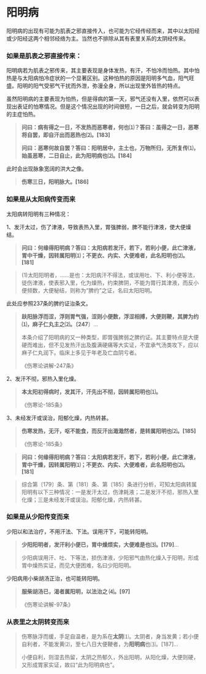# 阳明病

阳明病的出现有可能为肌表之邪直接传入，也可能为它经传经而来，其中以太阳经或少阳经这两个相邻经络为主。当然也不排除从其有表里关系的太阴经传来。

### 如果是肌表之邪直接传来：

阳明病若为肌表之邪传来，其主要表现是身体发热，有汗，不怕冷而怕热。其中怕热是与太阳病怕冷症状的一个显著区别。这种怕热的原因是阳明多气血，阳气旺盛。阳明的阳气受邪气干扰而外泄，弥漫全身，所以出现里外皆热的特点。

虽然阳明病的主要表现为怕热，但是得病的第一天，邪气还没有入里，依然可以表现出表证的怕寒情况。但是这个情况出现的时间很短，一日之后，就会转变为阳明的主症怕热。

> **问曰：病有得之一日，不发热而恶寒者，何也⑴？答曰：虽得之一日，恶寒将自罢，即自汗出而恶热也⑵。[183]**
>
> **问曰：恶寒何故自罢？答曰：阳明居中，主土也，万物所归，无所复传⑴，始虽恶寒，二日自止，此为阳明病也⑵。[184]**

此时会出现脉象宽阔的洪大之像。

> **伤寒三日，阳明脉大。[186]**



### 如果是从太阳病传变而来

太阳病转阳明有三种情况：

1、发汗太过，伤了津液，导致表热入里，胃强脾弱，脾不能行津液，使大便燥结。

> **问曰：何缘得阳明病？答曰：太阳病若发汗，若下，若利小便，此亡津液，胃中干燥，因转属阳明⑴；不更衣、内实、大便难者，此名阳明也⑵。[181]**

> (1)太阳阳明者，……是也：太阳病汗不得法，或误用吐、下、利小便等法，徒伤津液，使表邪入里，化为燥热，约束脾阴，不能为胃行其津液，而反小便频数，大便秘结，则称为“脾约”之证，名曰太阳阳明。

此处应参照237条的脾约证治条文。

> **趺阳脉浮而涩，浮则胃气强，涩则小便数，浮涩相搏，大便则鞕，其脾为约⑴，麻子仁丸主之⑵。〔247**〕...
>
> 本条介绍了阳明病的又一种类型，即胃强脾弱之脾约证。其主要特点是大便硬而难出，但不见发热汗出及腹满硬痛等大实证，不宜承气汤类攻下，应以麻子仁丸润下。临床上多见于年老及亡血阴亏者。
>
> 《伤寒论讲解-247条》

2、发汗不彻，邪热入里化燥。

> **本太阳初得病时，发其汗，汗先出不彻，因转属阳明也⑴。**
>
> 《伤寒论-185条》

3、未经发汗或误治，阳郁化燥，内热转甚。

> **伤寒发热，无汗，呕不能食，而反汗出濈濈然者，是转属阳明也⑵。[185]**
>
> 《伤寒论-185条》

> **问曰：何缘得阳明病？答曰：太阳病若发汗，若下，若利小便，此亡津液，胃中干燥，因转属阳明⑴；不更衣、内实、大便难者，此名阳明也⑵。[181]**

> 综合第〔179〕条、第〔181〕条、第〔185〕条进行分析，可知太阳病转属阳明有以下三种情况：一是发汗太过，伤津耗液；二是发汗不彻，邪热入里化燥；三是未经发汗或误治。阳郁化燥，内热转甚。

### 如果是从少阳传变而来

少阳以和法治疗，不用汗法、下法。误用汗下，可能转阳明。

> **少阳阳明者，发汗利小便已，胃中燥烦实，大便难是也⑶。[179]**...
>
> 少阳病误用汗、吐、下等法，损伤津液，少阳邪气由热化燥入于阳明，形成胃中燥热实证，而见大便困难，名曰少阳阳明。

少阳病用小柴胡汤正治，也可能转阳明。

> **服柴胡汤已，渴者属阳明，以法治之 ⑷。[97]**
>
> 《伤寒论讲解-97条》

### 从表里之太阴转变而来



> 伤寒脉浮而缓，手足自温者，是为系在**太阴**⑴。太阴者，身当发黄；若小便自利者，不能发黄⑵，至七八日大便鞕者，为**阳明病**也⑶。[187]...
>
> 小便自利，则湿去热留，太阴之热郁久，外出阳明，从阳化燥，大便则硬，又形成胃家实证，故曰“此为阳明病也”。